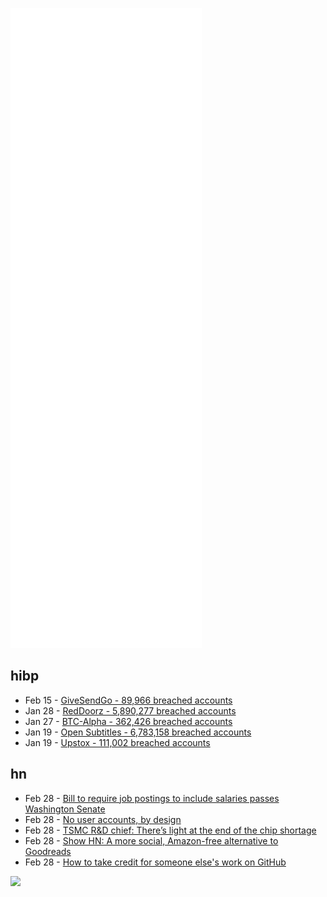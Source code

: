 ![Metrics](https://raw.githubusercontent.com/phixion/phixion/master/metrics.svg)

## hibp

<!--
for https://github.com/phixion/phixion/blob/main/.github/workflows/feeds.yml
-->
<!--START_SECTION:haveibeenpwnd-->
- Feb 15 - [GiveSendGo - 89,966 breached accounts](https://haveibeenpwned.com/PwnedWebsites#GiveSendGo)
- Jan 28 - [RedDoorz - 5,890,277 breached accounts](https://haveibeenpwned.com/PwnedWebsites#RedDoorz)
- Jan 27 - [BTC-Alpha - 362,426 breached accounts](https://haveibeenpwned.com/PwnedWebsites#BTCAlpha)
- Jan 19 - [Open Subtitles - 6,783,158 breached accounts](https://haveibeenpwned.com/PwnedWebsites#OpenSubtitles)
- Jan 19 - [Upstox - 111,002 breached accounts](https://haveibeenpwned.com/PwnedWebsites#Upstox)
<!--END_SECTION:haveibeenpwnd-->

## hn

<!--
for https://github.com/phixion/phixion/blob/main/.github/workflows/feeds.yml
-->
<!--START_SECTION:hn-->
- Feb 28 - [Bill to require job postings to include salaries passes Washington Senate](https://www.kiro7.com/news/local/bill-require-job-postings-include-salaries-passes-washington-senate/UFC2IBIGCJAJRLGMMKHWZ3F3PE/)
- Feb 28 - [No user accounts, by design](https://f-droid.org/en/2022/02/28/no-user-accounts-by-design.html)
- Feb 28 - [TSMC R&D chief: There’s light at the end of the chip shortage](https://spectrum.ieee.org/tsmc-exec-on-chip-shortage)
- Feb 28 - [Show HN: A more social, Amazon-free alternative to Goodreads](https://www.booqsi.com/)
- Feb 28 - [How to take credit for someone else's work on GitHub](https://repography.com/blog/how-to-take-credit-for-someone-elses-work-on-github)
<!--END_SECTION:hn-->

<!--
for https://yhype.me
-->
![](https://hit.yhype.me/github/profile?user_id=13013670)
